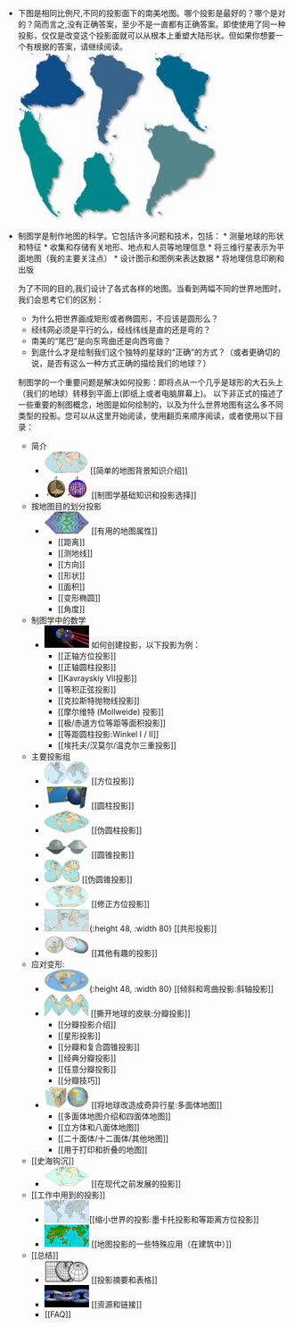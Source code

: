 - 下图是相同比例尺,不同的投影面下的南美地图。哪个投影是最好的？哪个是对的？简而言之,没有正确答案，至少不是一直都有正确答案。即使使用了同一种投影，仅仅是改变这个投影面就可以从根本上重塑大陆形状。但如果你想要一个有根据的答案，请继续阅读。
  ![image.png](assets/image_1623292901961_0.png)
- 制图学是制作地图的科学。它包括许多问题和技术，包括：
      * 测量地球的形状和特征
      * 收集和存储有关地形、地点和人员等地理信息
      * 将三维行星表示为平面地图（我的主要关注点）
      * 设计图示和图例来表达数据
      * 将地理信息印刷和出版
  
  为了不同的目的,我们设计了各式各样的地图。当看到两幅不同的世界地图时，我们会思考它们的区别：
    * 为什么把世界画成矩形或者椭圆形，不应该是圆形么？
    * 经纬网必须是平行的么，经线纬线是直的还是弯的？
    * 南美的“尾巴”是向东弯曲还是向西弯曲？
    * 到底什么才是绘制我们这个独特的星球的“正确”的方式？（或者更确切的说，是否有这么一种方式正确的描绘我们的地球？）
  
  制图学的一个重要问题是解决如何投影：即将点从一个几乎是球形的大石头上（我们的地球）转移到平面上(即纸上或者电脑屏幕上)。
  以下非正式的描述了一些重要的制图概念，地图是如何绘制的，以及为什么世界地图有这么多不同类型的投影。您可以从这里开始阅读，使用翻页来顺序阅读，或者使用以下目录：
	- 简介
		- ![image.png](../assets/image_1623302638531_0.png) [[简单的地图背景知识介绍]]
		- ![image.png](../assets/image_1623302678226_0.png) [[制图学基础知识和投影选择]]
	- 按地图目的划分投影
		- ![image.png](../assets/image_1623303250138_0.png) [[有用的地图属性]]
			- [[距离]]
			- [[测地线]]
			- [[方向]]
			- [[形状]]
			- [[面积]]
			- [[变形椭圆]]
			- [[角度]]
	- 制图学中的数学
		- ![image.png](../assets/image_1623303288572_0.png) 如何创建投影，以下投影为例：
			- [[正轴方位投影]]
			- [[正轴圆柱投影]]
			- [[Kavrayskiy VII投影]]
			- [[等积正弦投影]]
			- [[克拉斯特抛物线投影]]
			- [[摩尔维特 (Mollweide) 投影]]
			- [[极/赤道方位等距等面积投影]]
			- [[等距圆柱投影:Winkel I / II]]
			- [[埃托夫/汉莫尔/温克尔三重投影]]
	- 主要投影组
		- ![image.png](../assets/image_1623304055846_0.png) [[方位投影]]
		- ![image.png](../assets/image_1623304100399_0.png) [[圆柱投影]]
		- ![image.png](../assets/image_1623304152050_0.png) [[伪圆柱投影]]
		- ![image.png](../assets/image_1623304140149_0.png) [[圆锥投影]]
		- ![image.png](../assets/image_1623304165098_0.png) [[伪圆锥投影]]
		- ![image.png](../assets/image_1623304176832_0.png) [[修正方位投影]]
		- ![image.png](../assets/image_1623304189330_0.png){:height 48, :width 80} [[共形投影]]
		- ![image.png](../assets/image_1623304216224_0.png) [[其他有趣的投影]]
	- 应对变形:
		- ![image.png](../assets/image_1623304230803_0.png){:height 48, :width 80} [[倾斜和弯曲投影:斜轴投影]]
		- ![image.png](../assets/image_1623304280416_0.png) [[撕开地球的皮肤:分瓣投影]]
			- [[分瓣投影介绍]]
			- [[星形投影]]
			- [[分瓣和复合圆锥投影]]
			- [[经典分瓣投影]]
			- [[任意分瓣投影]]
			- [[分瓣技巧]]
		- ![image.png](../assets/image_1623304271058_0.png) [[将地球改造成奇异行星:多面体地图]]
			- [[多面体地图介绍和四面体地图]]
			- [[立方体和八面体地图]]
			- [[二十面体/十二面体/其他地图]]
			- [[用于打印和折叠的地图]]
	- [[史海钩沉]]
		- ![image.png](../assets/image_1623304364099_0.png) [[在现代之前发展的投影]]
	- [[工作中用到的投影]]
		- ![image.png](../assets/image_1623304308920_0.png)[[缩小世界的投影:墨卡托投影和等距离方位投影]]
		- ![image.png](../assets/image_1623304319331_0.png) [[地图投影的一些特殊应用（在建筑中）]]
	- [[总结]]
		- ![image.png](../assets/image_1623304341783_0.png) [[投影摘要和表格]]
		- ![image.png](../assets/image_1623304353902_0.png) [[资源和链接]]
		- [[FAQ]]